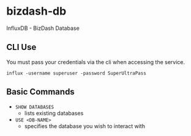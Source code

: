 # bizdash-db

InfluxDB - BizDash Database


## CLI Use

You must pass your credentials via the cli when accessing the service.

`influx -username superuser -password SuperUltraPass`


## Basic Commands

- `SHOW DATABASES`
   - lists existing databases
- `USE <DB-NAME>`
   - specifies the database you wish to interact with


